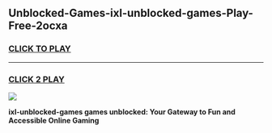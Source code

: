 
## Unblocked-Games-ixl-unblocked-games-Play-Free-2ocxa
<h3>
<a href="https://premium76.site?title=ixl-unblocked-games&ref=23A">CLICK TO PLAY</a></h3>
<hr>

<h3>
<a href="https://premium76.site?title=ixl-unblocked-games&ref=23A">CLICK 2 PLAY</a>
  
</h3>

<a href="https://premium76.site?title=ixl-unblocked-games&ref=23A"><img src="https://clearcache.store/games.png"></a>


**ixl-unblocked-games games unblocked: Your Gateway to Fun and Accessible Online Gaming**
